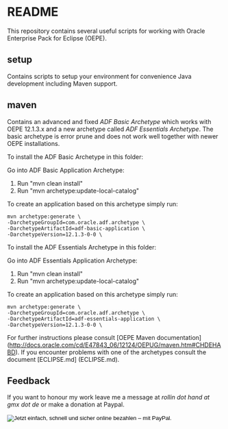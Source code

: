 README
======
This repository contains several useful scripts for working with Oracle Enterprise Pack
for Eclipse (OEPE).

setup
-----
Contains scripts to setup your environment for convenience Java development including
Maven support.


maven
-----
Contains an advanced and fixed _ADF Basic Archetype_ which works with OEPE 12.1.3.x and
a new archetype called _ADF Essentials Archetype_. The basic archetype is error prune and does
not work well together with newer OEPE installations.


To install the ADF Basic Archetype in this folder:

Go into ADF Basic Application Archetype:

1.	Run "mvn clean install"
2.	Run "mvn archetype:update-local-catalog"


To create an application based on this archetype simply run:

	mvn archetype:generate \
	-DarchetypeGroupId=com.oracle.adf.archetype \
	-DarchetypeArtifactId=adf-basic-application \
	-DarchetypeVersion=12.1.3-0-0 \

	
To install the ADF Essentials Archetype in this folder:

Go into ADF Essentials Application Archetype:

1.	Run "mvn clean install"
2.	Run "mvn archetype:update-local-catalog"


To create an application based on this archetype simply run:

	mvn archetype:generate \
	-DarchetypeGroupId=com.oracle.adf.archetype \
	-DarchetypeArtifactId=adf-essentials-application \
	-DarchetypeVersion=12.1.3-0-0 \

	
For further instructions please consult [OEPE Maven documentation] (http://docs.oracle.com/cd/E47843_06/12124/OEPUG/maven.htm#CHDEHABD).
If you encounter problems with one of the archetypes consult the document [ECLIPSE.md] (ECLIPSE.md).

Feedback
--------
If you want to honour my work leave me a message at _rollin dot hand at gmx dot de_ or make a donation at Paypal.
<form action="https://www.paypal.com/cgi-bin/webscr" method="post" target="_top">
<input type="hidden" name="cmd" value="_s-xclick">
<input type="hidden" name="hosted_button_id" value="45HKTF44CZX36">
<input type="image" src="https://www.paypalobjects.com/de_DE/DE/i/btn/btn_donateCC_LG.gif" border="0" name="submit" alt="Jetzt einfach, schnell und sicher online bezahlen – mit PayPal.">
<img alt="" border="0" src="https://www.paypalobjects.com/de_DE/i/scr/pixel.gif" width="1" height="1">
</form>